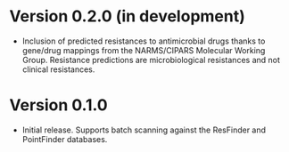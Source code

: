 # Version 0.2.0 (in development)

* Inclusion of predicted resistances to antimicrobial drugs thanks to gene/drug mappings from the NARMS/CIPARS Molecular Working Group. Resistance predictions are microbiological resistances and not clinical resistances. 

# Version 0.1.0

* Initial release.  Supports batch scanning against the ResFinder and PointFinder databases.
